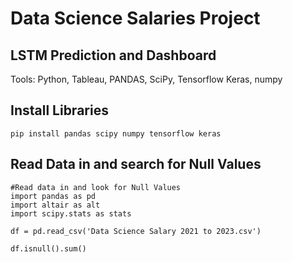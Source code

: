 # Data Science Salaries Project
## LSTM Prediction and Dashboard
Tools: Python, Tableau, PANDAS, SciPy, Tensorflow Keras, numpy

## Install Libraries
```#install necessary libraries 
pip install pandas scipy numpy tensorflow keras
```

## Read Data in and search for Null Values
```
#Read data in and look for Null Values
import pandas as pd
import altair as alt
import scipy.stats as stats

df = pd.read_csv('Data Science Salary 2021 to 2023.csv')

df.isnull().sum()
```
